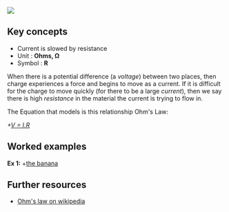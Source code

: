 [![](https://github.com/mixmix/hypermarkdown/raw/master/hypermarkdown_badge.png)](https://hypermarkdown.herokuapp.com)
## Key concepts

- Current is slowed by resistance
- Unit : **Ohms, Ω**
- Symbol : **R**





When there is a potential difference (a *voltage*) between two places, then charge experiences a force and begins to move as a current.
If it is difficult for the charge to move quickly (for there to be a large *current*), then we say there is high *resistance* in the material the current is trying to flow in.

The Equation that models is this relationship Ohm's Law:

*+[V = I.R](https://github.com/mixmix/nice_eqns/blob/master/physics/ohms_law.md)*




## Worked examples

**Ex 1:** +[the banana](https://github.com/TheAnnanMan/Electromagnetism/blob/master/Lesson_Plans/Resistance_resources/worked_ex_1.md)





## Further resources

- [Ohm's law on wikipedia](http://en.wikipedia.org/wiki/Ohm%27s_law)
